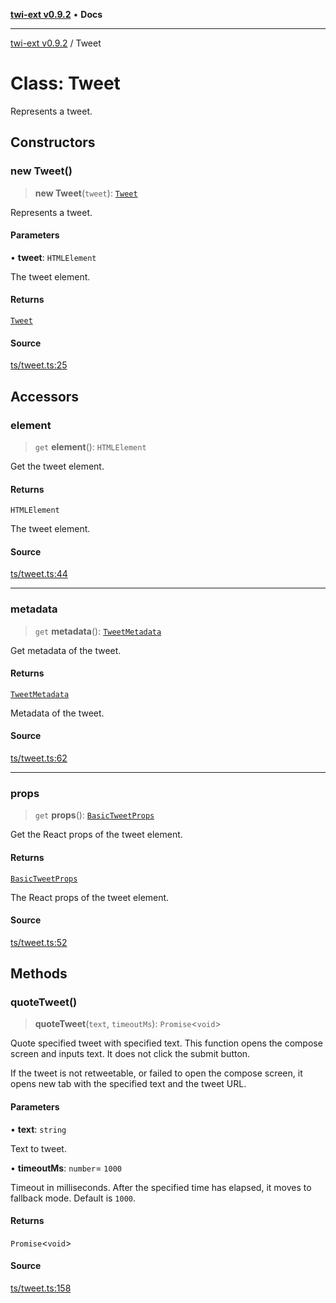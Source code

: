 [**twi-ext v0.9.2**](../README.md) • **Docs**

***

[twi-ext v0.9.2](../README.md) / Tweet

# Class: Tweet

Represents a tweet.

## Constructors

### new Tweet()

> **new Tweet**(`tweet`): [`Tweet`](Tweet.md)

Represents a tweet.

#### Parameters

• **tweet**: `HTMLElement`

The tweet element.

#### Returns

[`Tweet`](Tweet.md)

#### Source

[ts/tweet.ts:25](https://github.com/Robot-Inventor/twi-ext/blob/7d3032cc9287a7adfe902ae2da1b1157372f640c/src/ts/tweet.ts#L25)

## Accessors

### element

> `get` **element**(): `HTMLElement`

Get the tweet element.

#### Returns

`HTMLElement`

The tweet element.

#### Source

[ts/tweet.ts:44](https://github.com/Robot-Inventor/twi-ext/blob/7d3032cc9287a7adfe902ae2da1b1157372f640c/src/ts/tweet.ts#L44)

***

### metadata

> `get` **metadata**(): [`TweetMetadata`](../interfaces/TweetMetadata.md)

Get metadata of the tweet.

#### Returns

[`TweetMetadata`](../interfaces/TweetMetadata.md)

Metadata of the tweet.

#### Source

[ts/tweet.ts:62](https://github.com/Robot-Inventor/twi-ext/blob/7d3032cc9287a7adfe902ae2da1b1157372f640c/src/ts/tweet.ts#L62)

***

### props

> `get` **props**(): [`BasicTweetProps`](../interfaces/BasicTweetProps.md)

Get the React props of the tweet element.

#### Returns

[`BasicTweetProps`](../interfaces/BasicTweetProps.md)

The React props of the tweet element.

#### Source

[ts/tweet.ts:52](https://github.com/Robot-Inventor/twi-ext/blob/7d3032cc9287a7adfe902ae2da1b1157372f640c/src/ts/tweet.ts#L52)

## Methods

### quoteTweet()

> **quoteTweet**(`text`, `timeoutMs`): `Promise`\<`void`\>

Quote specified tweet with specified text.
This function opens the compose screen and inputs text.
It does not click the submit button.

If the tweet is not retweetable, or failed to open the compose screen,
it opens new tab with the specified text and the tweet URL.

#### Parameters

• **text**: `string`

Text to tweet.

• **timeoutMs**: `number`= `1000`

Timeout in milliseconds. After the specified time has elapsed, it moves to fallback mode. Default is ``1000``.

#### Returns

`Promise`\<`void`\>

#### Source

[ts/tweet.ts:158](https://github.com/Robot-Inventor/twi-ext/blob/7d3032cc9287a7adfe902ae2da1b1157372f640c/src/ts/tweet.ts#L158)
